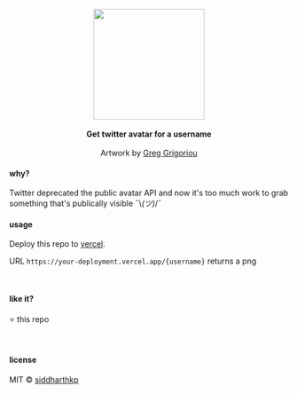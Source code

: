 <p align="center">
  <img src="https://cdn.dribbble.com/users/31506/screenshots/2621777/automatingtweets.png" height="200px"/>
  <br><br>
  <b>Get twitter avatar for a username</b>
  <br><br>
  Artwork by <a href="https://dribbble.com/Greg_Grigoriou">Greg Grigoriou</a>
</p>


#### why?

Twitter deprecated the public avatar API and now it's too much work to grab something that's publically visible ¯\\_(ツ)_/¯

#### usage

Deploy this repo to [vercel](https://vercel.com/). 

URL `https://your-deployment.vercel.app/{username}` returns a png

&nbsp;

#### like it?

:star: this repo

&nbsp;

#### license

MIT © [siddharthkp](https://github.com/siddharthkp)
